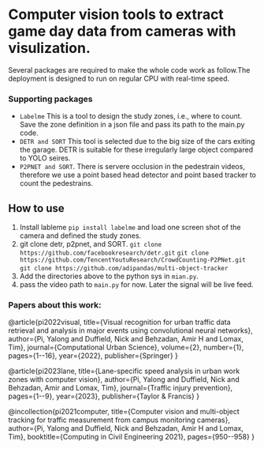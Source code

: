 # Computer vision tools to extract game day data from cameras with visulization.
Several packages are required to make the whole code work as follow.The deployment is designed to run on regular CPU with real-time speed. 
### Supporting packages
- `Labelme` This is a tool to design the study zones, i.e., where to count. Save the zone definition in a json file and pass its path to the main.py code. 
- `DETR and SORT` This tool is selected due to the big size of the cars exiting the garage. DETR is suitable for these irregularly large object compared to YOLO seires. 
- `P2PNET and SORT`. There is servere occlusion in the pedestrain videos, therefore we use a point based head detector and point based tracker to count the pedestrains. 

## How to use
1. Install lableme `pip install labelme` and load one screen shot of the camera and defined the study zones. 
2. git clone detr, p2pnet, and SORT.
    `git clone https://github.com/facebookresearch/detr.git`
    `git clone https://github.com/TencentYoutuResearch/CrowdCounting-P2PNet.git`
    `git clone https://github.com/adipandas/multi-object-tracker`
3. Add the directories above to the python sys in `mian.py`.
4. pass the video path to `main.py` for now. Later the signal will be live feed. 


### Papers about this work:

@article{pi2022visual,
  title={Visual recognition for urban traffic data retrieval and analysis in major events using convolutional neural networks},
  author={Pi, Yalong and Duffield, Nick and Behzadan, Amir H and Lomax, Tim},
  journal={Computational Urban Science},
  volume={2},
  number={1},
  pages={1--16},
  year={2022},
  publisher={Springer}
}

@article{pi2023lane,
  title={Lane-specific speed analysis in urban work zones with computer vision},
  author={Pi, Yalong and Duffield, Nick and Behzadan, Amir and Lomax, Tim},
  journal={Traffic injury prevention},
  pages={1--9},
  year={2023},
  publisher={Taylor \& Francis}
}

@incollection{pi2021computer,
  title={Computer vision and multi-object tracking for traffic measurement from campus monitoring cameras},
  author={Pi, Yalong and Duffield, Nick and Behzadan, Amir H and Lomax, Tim},
  booktitle={Computing in Civil Engineering 2021},
  pages={950--958}
}


